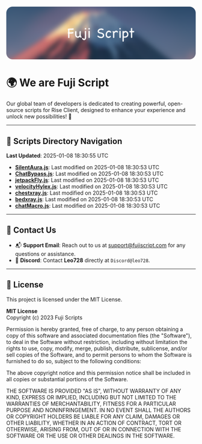 ![Banner](.github/b.webp)

# 🌍 **We are Fuji Script**

Our global team of developers is dedicated to creating powerful, open-source scripts for Rise Client, designed to enhance your experience and unlock new possibilities! 🌟

---
<!-- SCRIPTS_NAVIGATION_START -->
## 📂 **Scripts Directory Navigation**

**Last Updated**: 2025-01-08 18:30:55 UTC

- **[SilentAura.js](scripts/SilentAura.js)**: Last modified on 2025-01-08 18:30:53 UTC
- **[ChatBypass.js](scripts/ChatBypass.js)**: Last modified on 2025-01-08 18:30:53 UTC
- **[jetpackFly.js](scripts/jetpackFly.js)**: Last modified on 2025-01-08 18:30:53 UTC
- **[velocityHylex.js](scripts/velocityHylex.js)**: Last modified on 2025-01-08 18:30:53 UTC
- **[chestxray.js](scripts/chestxray.js)**: Last modified on 2025-01-08 18:30:53 UTC
- **[bedxray.js](scripts/bedxray.js)**: Last modified on 2025-01-08 18:30:53 UTC
- **[chatMacro.js](scripts/chatMacro.js)**: Last modified on 2025-01-08 18:30:53 UTC

<!-- SCRIPTS_NAVIGATION_END -->

---

## 💬 **Contact Us**  
- 📬 **Support Email**: Reach out to us at [support@fujiscript.com](mailto:support@fujiscript.com) for any questions or assistance.  
- 💬 **Discord**: Contact **Leo728** directly at `Discord@leo728`.

---

## 📜 **License**

This project is licensed under the MIT License.  

**MIT License**  
Copyright (c) 2023 Fuji Scripts  

Permission is hereby granted, free of charge, to any person obtaining a copy of this software and associated documentation files (the "Software"), to deal in the Software without restriction, including without limitation the rights to use, copy, modify, merge, publish, distribute, sublicense, and/or sell copies of the Software, and to permit persons to whom the Software is furnished to do so, subject to the following conditions:  

The above copyright notice and this permission notice shall be included in all copies or substantial portions of the Software.  

THE SOFTWARE IS PROVIDED "AS IS", WITHOUT WARRANTY OF ANY KIND, EXPRESS OR IMPLIED, INCLUDING BUT NOT LIMITED TO THE WARRANTIES OF MERCHANTABILITY, FITNESS FOR A PARTICULAR PURPOSE AND NONINFRINGEMENT. IN NO EVENT SHALL THE AUTHORS OR COPYRIGHT HOLDERS BE LIABLE FOR ANY CLAIM, DAMAGES OR OTHER LIABILITY, WHETHER IN AN ACTION OF CONTRACT, TORT OR OTHERWISE, ARISING FROM, OUT OF OR IN CONNECTION WITH THE SOFTWARE OR THE USE OR OTHER DEALINGS IN THE SOFTWARE.  
